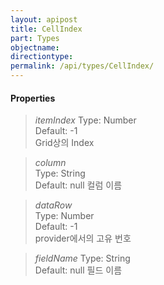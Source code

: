 ```yaml
---
layout: apipost
title: CellIndex
part: Types
objectname: 
directiontype: 
permalink: /api/types/CellIndex/
---
```



#### Properties

> *itemIndex* 
> Type: Number  
> Default: -1   
> Grid상의 Index            

> *column*    
> Type: String  
> Default: null 
> 컬럼 이름
                 
> *dataRow*   
> Type: Number  
> Default: -1   
> provider에서의 고유 번호  

> *fieldName* 
> Type: String  
> Default: null 
> 필드 이름                 


